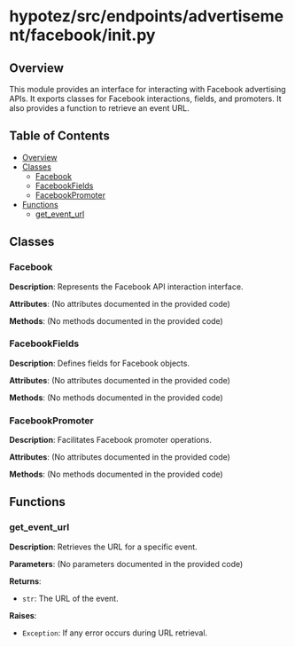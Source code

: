 # hypotez/src/endpoints/advertisement/facebook/__init__.py

## Overview

This module provides an interface for interacting with Facebook advertising APIs. It exports classes for Facebook interactions, fields, and promoters. It also provides a function to retrieve an event URL.

## Table of Contents

* [Overview](#overview)
* [Classes](#classes)
    * [Facebook](#facebook)
    * [FacebookFields](#facebookfields)
    * [FacebookPromoter](#facebookpromoter)
* [Functions](#functions)
    * [get_event_url](#geteventurl)


## Classes

### Facebook

**Description**: Represents the Facebook API interaction interface.

**Attributes**:
(No attributes documented in the provided code)

**Methods**:
(No methods documented in the provided code)



### FacebookFields

**Description**: Defines fields for Facebook objects.

**Attributes**:
(No attributes documented in the provided code)

**Methods**:
(No methods documented in the provided code)


### FacebookPromoter

**Description**: Facilitates Facebook promoter operations.

**Attributes**:
(No attributes documented in the provided code)

**Methods**:
(No methods documented in the provided code)


## Functions

### get_event_url

**Description**: Retrieves the URL for a specific event.

**Parameters**:
(No parameters documented in the provided code)

**Returns**:
- `str`: The URL of the event.


**Raises**:
- `Exception`: If any error occurs during URL retrieval.